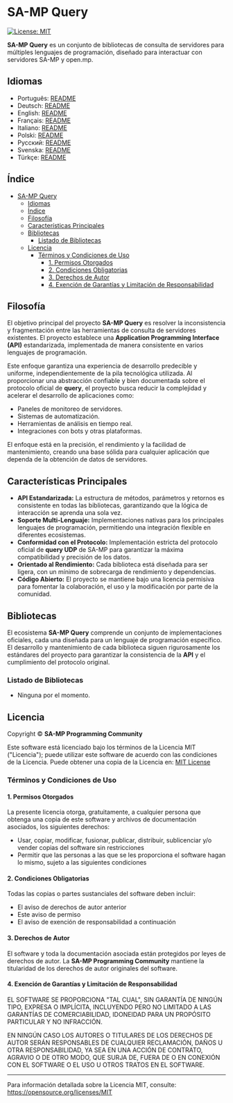 # SA-MP Query

[![License: MIT](https://img.shields.io/badge/License-MIT-blue.svg)](https://opensource.org/licenses/MIT)

**SA-MP Query** es un conjunto de bibliotecas de consulta de servidores para múltiples lenguajes de programación, diseñado para interactuar con servidores SA-MP y open.mp.

## Idiomas

- Português: [README](../../)
- Deutsch: [README](../Deutsch/README.md)
- English: [README](../English/README.md)
- Français: [README](../Francais/README.md)
- Italiano: [README](../Italiano/README.md)
- Polski: [README](../Polski/README.md)
- Русский: [README](../Русский/README.md)
- Svenska: [README](../Svenska/README.md)
- Türkçe: [README](../Turkce/README.md)

## Índice

- [SA-MP Query](#sa-mp-query)
  - [Idiomas](#idiomas)
  - [Índice](#índice)
  - [Filosofía](#filosofía)
  - [Características Principales](#características-principales)
  - [Bibliotecas](#bibliotecas)
    - [Listado de Bibliotecas](#listado-de-bibliotecas)
  - [Licencia](#licencia)
    - [Términos y Condiciones de Uso](#términos-y-condiciones-de-uso)
      - [1. Permisos Otorgados](#1-permisos-otorgados)
      - [2. Condiciones Obligatorias](#2-condiciones-obligatorias)
      - [3. Derechos de Autor](#3-derechos-de-autor)
      - [4. Exención de Garantías y Limitación de Responsabilidad](#4-exención-de-garantías-y-limitación-de-responsabilidad)

## Filosofía

El objetivo principal del proyecto **SA-MP Query** es resolver la inconsistencia y fragmentación entre las herramientas de consulta de servidores existentes. El proyecto establece una **Application Programming Interface (API)** estandarizada, implementada de manera consistente en varios lenguajes de programación.

Este enfoque garantiza una experiencia de desarrollo predecible y uniforme, independientemente de la pila tecnológica utilizada. Al proporcionar una abstracción confiable y bien documentada sobre el protocolo oficial de **query**, el proyecto busca reducir la complejidad y acelerar el desarrollo de aplicaciones como:
- Paneles de monitoreo de servidores.
- Sistemas de automatización.
- Herramientas de análisis en tiempo real.
- Integraciones con bots y otras plataformas.

El enfoque está en la precisión, el rendimiento y la facilidad de mantenimiento, creando una base sólida para cualquier aplicación que dependa de la obtención de datos de servidores.

## Características Principales

- **API Estandarizada:** La estructura de métodos, parámetros y retornos es consistente en todas las bibliotecas, garantizando que la lógica de interacción se aprenda una sola vez.
- **Soporte Multi-Lenguaje:** Implementaciones nativas para los principales lenguajes de programación, permitiendo una integración flexible en diferentes ecosistemas.
- **Conformidad con el Protocolo:** Implementación estricta del protocolo oficial de **query UDP** de SA-MP para garantizar la máxima compatibilidad y precisión de los datos.
- **Orientado al Rendimiento:** Cada biblioteca está diseñada para ser ligera, con un mínimo de sobrecarga de rendimiento y dependencias.
- **Código Abierto:** El proyecto se mantiene bajo una licencia permisiva para fomentar la colaboración, el uso y la modificación por parte de la comunidad.

## Bibliotecas

El ecosistema **SA-MP Query** comprende un conjunto de implementaciones oficiales, cada una diseñada para un lenguaje de programación específico. El desarrollo y mantenimiento de cada biblioteca siguen rigurosamente los estándares del proyecto para garantizar la consistencia de la **API** y el cumplimiento del protocolo original.

### Listado de Bibliotecas

- Ninguna por el momento.

## Licencia

Copyright © **SA-MP Programming Community**

Este software está licenciado bajo los términos de la Licencia MIT ("Licencia"); puede utilizar este software de acuerdo con las condiciones de la Licencia. Puede obtener una copia de la Licencia en: [MIT License](https://opensource.org/licenses/MIT)

### Términos y Condiciones de Uso

#### 1. Permisos Otorgados

La presente licencia otorga, gratuitamente, a cualquier persona que obtenga una copia de este software y archivos de documentación asociados, los siguientes derechos:
* Usar, copiar, modificar, fusionar, publicar, distribuir, sublicenciar y/o vender copias del software sin restricciones
* Permitir que las personas a las que se les proporciona el software hagan lo mismo, sujeto a las siguientes condiciones

#### 2. Condiciones Obligatorias

Todas las copias o partes sustanciales del software deben incluir:
* El aviso de derechos de autor anterior
* Este aviso de permiso
* El aviso de exención de responsabilidad a continuación

#### 3. Derechos de Autor

El software y toda la documentación asociada están protegidos por leyes de derechos de autor. La **SA-MP Programming Community** mantiene la titularidad de los derechos de autor originales del software.

#### 4. Exención de Garantías y Limitación de Responsabilidad

EL SOFTWARE SE PROPORCIONA "TAL CUAL", SIN GARANTÍA DE NINGÚN TIPO, EXPRESA O IMPLÍCITA, INCLUYENDO PERO NO LIMITADO A LAS GARANTÍAS DE COMERCIABILIDAD, IDONEIDAD PARA UN PROPÓSITO PARTICULAR Y NO INFRACCIÓN.

EN NINGÚN CASO LOS AUTORES O TITULARES DE LOS DERECHOS DE AUTOR SERÁN RESPONSABLES DE CUALQUIER RECLAMACIÓN, DAÑOS U OTRA RESPONSABILIDAD, YA SEA EN UNA ACCIÓN DE CONTRATO, AGRAVIO O DE OTRO MODO, QUE SURJA DE, FUERA DE O EN CONEXIÓN CON EL SOFTWARE O EL USO U OTROS TRATOS EN EL SOFTWARE.

---

Para información detallada sobre la Licencia MIT, consulte: https://opensource.org/licenses/MIT